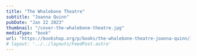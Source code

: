 ```yaml
---
title: "The Whalebone Theatre"
subtitle: "Joanna Quinn"
pubDate: "Jan 22 2023"
thumbnail: "/cover-the-whalebone-theatre.jpg"
mediaType: "book"
url: "https://bookshop.org/p/books/the-whalebone-theatre-joanna-quinn/17772541?ean=9780593321706"
# layout: '../../layouts/FeedPost.astro'
---
```


